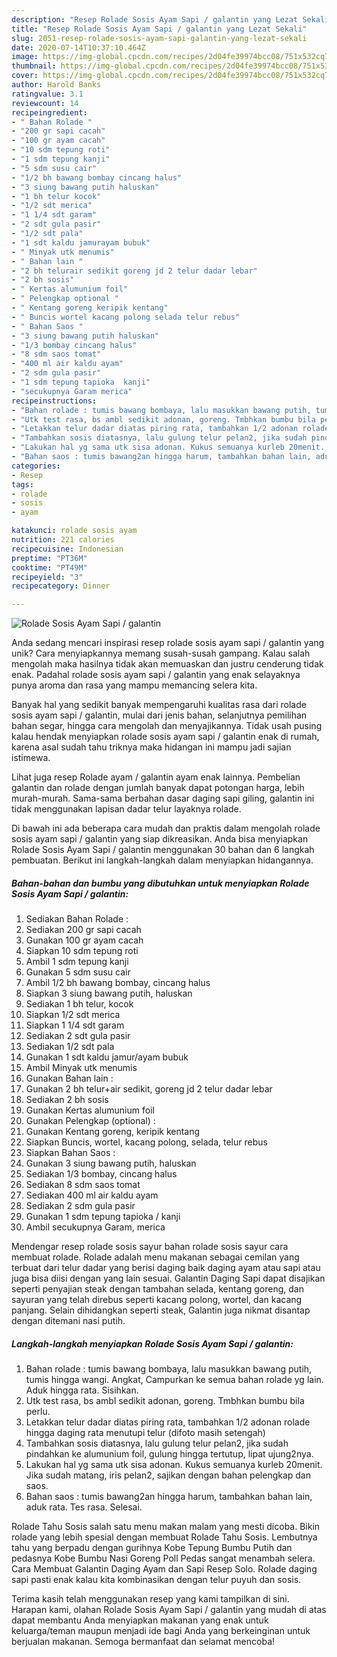 ```yaml
---
description: "Resep Rolade Sosis Ayam Sapi / galantin yang Lezat Sekali"
title: "Resep Rolade Sosis Ayam Sapi / galantin yang Lezat Sekali"
slug: 2051-resep-rolade-sosis-ayam-sapi-galantin-yang-lezat-sekali
date: 2020-07-14T10:37:10.464Z
image: https://img-global.cpcdn.com/recipes/2d04fe39974bcc08/751x532cq70/rolade-sosis-ayam-sapi-galantin-foto-resep-utama.jpg
thumbnail: https://img-global.cpcdn.com/recipes/2d04fe39974bcc08/751x532cq70/rolade-sosis-ayam-sapi-galantin-foto-resep-utama.jpg
cover: https://img-global.cpcdn.com/recipes/2d04fe39974bcc08/751x532cq70/rolade-sosis-ayam-sapi-galantin-foto-resep-utama.jpg
author: Harold Banks
ratingvalue: 3.1
reviewcount: 14
recipeingredient:
- " Bahan Rolade "
- "200 gr sapi cacah"
- "100 gr ayam cacah"
- "10 sdm tepung roti"
- "1 sdm tepung kanji"
- "5 sdm susu cair"
- "1/2 bh bawang bombay cincang halus"
- "3 siung bawang putih haluskan"
- "1 bh telur kocok"
- "1/2 sdt merica"
- "1 1/4 sdt garam"
- "2 sdt gula pasir"
- "1/2 sdt pala"
- "1 sdt kaldu jamurayam bubuk"
- " Minyak utk menumis"
- " Bahan lain "
- "2 bh telurair sedikit goreng jd 2 telur dadar lebar"
- "2 bh sosis"
- " Kertas alumunium foil"
- " Pelengkap optional "
- " Kentang goreng keripik kentang"
- " Buncis wortel kacang polong selada telur rebus"
- " Bahan Saos "
- "3 siung bawang putih haluskan"
- "1/3 bombay cincang halus"
- "8 sdm saos tomat"
- "400 ml air kaldu ayam"
- "2 sdm gula pasir"
- "1 sdm tepung tapioka  kanji"
- "secukupnya Garam merica"
recipeinstructions:
- "Bahan rolade : tumis bawang bombaya, lalu masukkan bawang putih, tumis hingga wangi. Angkat, Campurkan ke semua bahan rolade yg lain. Aduk hingga rata. Sisihkan."
- "Utk test rasa, bs ambl sedikit adonan, goreng. Tmbhkan bumbu bila perlu."
- "Letakkan telur dadar diatas piring rata, tambahkan 1/2 adonan rolade hingga daging rata menutupi telur (difoto masih setengah)"
- "Tambahkan sosis diatasnya, lalu gulung telur pelan2, jika sudah pindahkan ke alumunium foil, gulung hingga tertutup, lipat ujung2nya."
- "Lakukan hal yg sama utk sisa adonan. Kukus semuanya kurleb 20menit. Jika sudah matang, iris pelan2, sajikan dengan bahan pelengkap dan saos."
- "Bahan saos : tumis bawang2an hingga harum, tambahkan bahan lain, aduk rata. Tes rasa. Selesai."
categories:
- Resep
tags:
- rolade
- sosis
- ayam

katakunci: rolade sosis ayam 
nutrition: 221 calories
recipecuisine: Indonesian
preptime: "PT36M"
cooktime: "PT49M"
recipeyield: "3"
recipecategory: Dinner

---
```



![Rolade Sosis Ayam Sapi / galantin](https://img-global.cpcdn.com/recipes/2d04fe39974bcc08/751x532cq70/rolade-sosis-ayam-sapi-galantin-foto-resep-utama.jpg)

Anda sedang mencari inspirasi resep rolade sosis ayam sapi / galantin yang unik? Cara menyiapkannya memang susah-susah gampang. Kalau salah mengolah maka hasilnya tidak akan memuaskan dan justru cenderung tidak enak. Padahal rolade sosis ayam sapi / galantin yang enak selayaknya punya aroma dan rasa yang mampu memancing selera kita.

Banyak hal yang sedikit banyak mempengaruhi kualitas rasa dari rolade sosis ayam sapi / galantin, mulai dari jenis bahan, selanjutnya pemilihan bahan segar, hingga cara mengolah dan menyajikannya. Tidak usah pusing kalau hendak menyiapkan rolade sosis ayam sapi / galantin enak di rumah, karena asal sudah tahu triknya maka hidangan ini mampu jadi sajian istimewa.

Lihat juga resep Rolade ayam / galantin ayam enak lainnya. Pembelian galantin dan rolade dengan jumlah banyak dapat potongan harga, lebih murah-murah. Sama-sama berbahan dasar daging sapi giling, galantin ini tidak menggunakan lapisan dadar telur layaknya rolade.


Di bawah ini ada beberapa cara mudah dan praktis dalam mengolah rolade sosis ayam sapi / galantin yang siap dikreasikan. Anda bisa menyiapkan Rolade Sosis Ayam Sapi / galantin menggunakan 30 bahan dan 6 langkah pembuatan. Berikut ini langkah-langkah dalam menyiapkan hidangannya.

<!--inarticleads1-->

##### Bahan-bahan dan bumbu yang dibutuhkan untuk menyiapkan Rolade Sosis Ayam Sapi / galantin:

1. Sediakan  Bahan Rolade :
1. Sediakan 200 gr sapi cacah
1. Gunakan 100 gr ayam cacah
1. Siapkan 10 sdm tepung roti
1. Ambil 1 sdm tepung kanji
1. Gunakan 5 sdm susu cair
1. Ambil 1/2 bh bawang bombay, cincang halus
1. Siapkan 3 siung bawang putih, haluskan
1. Sediakan 1 bh telur, kocok
1. Siapkan 1/2 sdt merica
1. Siapkan 1 1/4 sdt garam
1. Sediakan 2 sdt gula pasir
1. Sediakan 1/2 sdt pala
1. Gunakan 1 sdt kaldu jamur/ayam bubuk
1. Ambil  Minyak utk menumis
1. Gunakan  Bahan lain :
1. Gunakan 2 bh telur+air sedikit, goreng jd 2 telur dadar lebar
1. Sediakan 2 bh sosis
1. Gunakan  Kertas alumunium foil
1. Gunakan  Pelengkap (optional) :
1. Gunakan  Kentang goreng, keripik kentang
1. Siapkan  Buncis, wortel, kacang polong, selada, telur rebus
1. Siapkan  Bahan Saos :
1. Gunakan 3 siung bawang putih, haluskan
1. Sediakan 1/3 bombay, cincang halus
1. Sediakan 8 sdm saos tomat
1. Sediakan 400 ml air kaldu ayam
1. Sediakan 2 sdm gula pasir
1. Gunakan 1 sdm tepung tapioka / kanji
1. Ambil secukupnya Garam, merica


Mendengar resep rolade sosis sayur bahan rolade sosis sayur cara membuat rolade. Rolade adalah menu makanan sebagai cemilan yang terbuat dari telur dadar yang berisi daging baik daging ayam atau sapi atau juga bisa diisi dengan yang lain sesuai. Galantin Daging Sapi dapat disajikan seperti penyajian steak dengan tambahan selada, kentang goreng, dan sayuran yang telah direbus seperti kacang polong, wortel, dan kacang panjang. Selain dihidangkan seperti steak, Galantin juga nikmat disantap dengan ditemani nasi putih. 

<!--inarticleads2-->

##### Langkah-langkah menyiapkan Rolade Sosis Ayam Sapi / galantin:

1. Bahan rolade : tumis bawang bombaya, lalu masukkan bawang putih, tumis hingga wangi. Angkat, Campurkan ke semua bahan rolade yg lain. Aduk hingga rata. Sisihkan.
1. Utk test rasa, bs ambl sedikit adonan, goreng. Tmbhkan bumbu bila perlu.
1. Letakkan telur dadar diatas piring rata, tambahkan 1/2 adonan rolade hingga daging rata menutupi telur (difoto masih setengah)
1. Tambahkan sosis diatasnya, lalu gulung telur pelan2, jika sudah pindahkan ke alumunium foil, gulung hingga tertutup, lipat ujung2nya.
1. Lakukan hal yg sama utk sisa adonan. Kukus semuanya kurleb 20menit. Jika sudah matang, iris pelan2, sajikan dengan bahan pelengkap dan saos.
1. Bahan saos : tumis bawang2an hingga harum, tambahkan bahan lain, aduk rata. Tes rasa. Selesai.


Rolade Tahu Sosis salah satu menu makan malam yang mesti dicoba. Bikin rolade yang lebih spesial dengan membuat Rolade Tahu Sosis. Lembutnya tahu yang berpadu dengan gurihnya Kobe Tepung Bumbu Putih dan pedasnya Kobe Bumbu Nasi Goreng Poll Pedas sangat menambah selera. Cara Membuat Galantin Daging Ayam dan Sapi Resep Solo. Rolade daging sapi pasti enak kalau kita kombinasikan dengan telur puyuh dan sosis. 

Terima kasih telah menggunakan resep yang kami tampilkan di sini. Harapan kami, olahan Rolade Sosis Ayam Sapi / galantin yang mudah di atas dapat membantu Anda menyiapkan makanan yang enak untuk keluarga/teman maupun menjadi ide bagi Anda yang berkeinginan untuk berjualan makanan. Semoga bermanfaat dan selamat mencoba!
